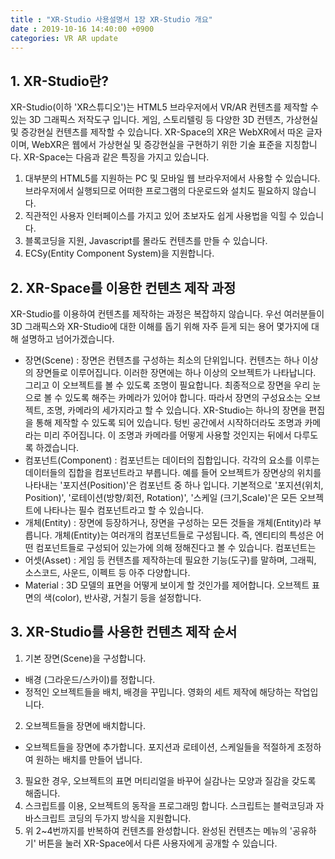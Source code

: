 ```yaml
---
title : "XR-Studio 사용설명서 1장 XR-Studio 개요"
date : 2019-10-16 14:40:00 +0900
categories: VR AR update
---
```


## 1. XR-Studio란?
XR-Studio(이하 'XR스튜디오')는 HTML5 브라우저에서 VR/AR 컨텐츠를 제작할 수 있는 3D 그래픽스 저작도구 입니다.
게임, 스토리텔링 등 다양한 3D 컨텐츠, 가상현실 및 증강현실 컨텐츠를 제작할 수 있습니다. 
XR-Space의 XR은 WebXR에서 따온 글자이며, WebXR은 웹에서 가상현실 및 증강현실을 구현하기 위한 기술 표준을 지칭합니다.
XR-Space는 다음과 같은 특징을 가지고 있습니다. 

1. 대부분의 HTML5를 지원하는 PC 및 모바일 웹 브라우저에서 사용할 수 있습니다. 브라우저에서 실행되므로 어떠한 프로그램의 다운로드와 설치도 필요하지 않습니다.
2. 직관적인 사용자 인터페이스를 가지고 있어 초보자도 쉽게 사용법을 익힐 수 있습니다.
3. 블록코딩을 지원, Javascript를 몰라도 컨텐츠를 만들 수 있습니다. 
4. ECSy(Entity Component System)을 지원합니다. 

## 2. XR-Space를 이용한 컨텐츠 제작 과정
XR-Studio를 이용하여 컨텐츠를 제작하는 과정은 복잡하지 않습니다. 
우선 여러분들이 3D 그래픽스와 XR-Studio에 대한 이해를 돕기 위해 자주 듣게 되는 용어 몇가지에 대해 설명하고 넘어가겠습니다.

* 장면(Scene) : 장면은 컨텐츠를 구성하는 최소의 단위입니다. 컨텐츠는 하나 이상의 장면들로 이루어집니다. 이러한 장면에는 하나 이상의 오브젝트가 나타납니다. 그리고 이 오브젝트를 볼 수 있도록 조명이 필요합니다. 최종적으로 장면을 우리 눈으로 볼 수 있도록 해주는 카메라가 있어야 합니다. 따라서 장면의 구성요소는 오브젝트, 조명, 카메라의 세가지라고 할 수 있습니다. 
XR-Studio는 하나의 장면을 편집을 통해 제작할 수 있도록 되어 있습니다. 텅빈 공간에서 시작하더라도 조명과 카메라는 미리 주어집니다. 이 조명과 카메라를 어떻게 사용할 것인지는 뒤에서 다루도록 하겠습니다.
* 컴포넌트(Component) : 컴포넌트는 데이터의 집합입니다. 각각의 요소를 이루는 데이터들의 집합을 컴포넌트라고 부릅니다. 예를 들어 오브젝트가 장면상의 위치를 나타내는 '포지션(Position)'은 컴포넌트 중 하나 입니다. 기본적으로 '포지션(위치, Position)', '로테이션(방향/회전, Rotation)', '스케일 (크기,Scale)'은 모든 오브젝트에 나타나는 필수 컴포넌트라고 할 수 있습니다. 
* 개체(Entity) : 장면에 등장하거나, 장면을 구성하는 모든 것들을 개체(Entity)라 부릅니다. 개체(Entity)는 여러개의 컴포넌트들로 구성됩니다. 즉, 엔티티의 특성은 어떤 컴포넌트들로 구성되어 있는가에 의해 정해진다고 볼 수 있습니다. 컴포넌트는 
* 어셋(Asset) : 게임 등 컨텐츠를 제작하는데 필요한 기능(도구)를 말하며, 그래픽, 소스코드, 사운드, 이펙트 등 아주 다양합니다.
* Material : 3D 모델의 표면을 어떻게 보이게 할 것인가를 제어합니다. 오브젝트 표면의 색(color), 반사광, 거칠기 등을 설정합니다. 

## 3. XR-Studio를 사용한 컨텐츠 제작 순서
1. 기본 장면(Scene)을 구성합니다.
  - 배경 (그라운드/스카이)를 정합니다.
  - 정적인 오브젝트들을 배치, 배경을 꾸밉니다. 영화의 세트 제작에 해당하는 작업입니다.
2. 오브젝트들을 장면에 배치합니다. 
  -  오브젝트들을 장면에 추가합니다. 포지션과 로테이션, 스케일들을 적절하게 조정하여 원하는 배치를 만들어 냅니다.
3. 필요한 경우, 오브젝트의 표면 머티리얼을 바꾸어 실감나는 모양과 질감을 갖도록 해줍니다.
4. 스크립트를 이용, 오브젝트의 동작을 프로그래밍 합니다. 스크립트는 블럭코딩과 자바스크립트 코딩의 두가지 방식을 지원합니다.
5. 위 2~4번까지를 반복하여 컨텐츠를 완성합니다. 완성된 컨텐츠는 메뉴의 '공유하기' 버튼을 눌러 XR-Space에서 다른 사용자에게 공개할 수 있습니다.


